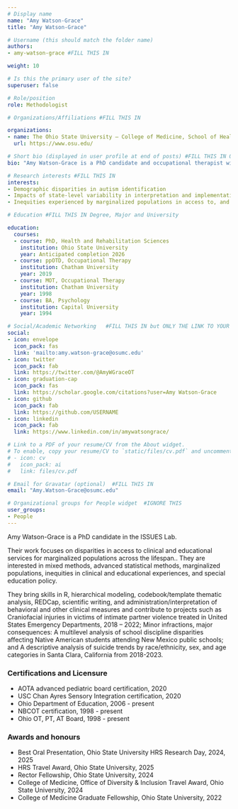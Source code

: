 ```yaml
---
# Display name
name: "Amy Watson-Grace"
title: "Amy Watson-Grace"

# Username (this should match the folder name)
authors:
- amy-watson-grace #FILL THIS IN

weight: 10

# Is this the primary user of the site?
superuser: false

# Role/position
role: Methodologist 

# Organizations/Affiliations #FILL THIS IN

organizations:
- name: The Ohio State University — College of Medicine, School of Health and Rehabilitation Sciences
  url: https://www.osu.edu/

# Short bio (displayed in user profile at end of posts) #FILL THIS IN ONE SENTENCE
bio: "Amy Watson-Grace is a PhD candidate and occupational therapist with advanced pediatric board certification and extensive clinical and leadership experience."

# Research interests #FILL THIS IN
interests:
- Demographic disparities in autism identification
- Impacts of state-level variability in interpretation and implementation of the Individuals with Disabilities Education Act
- Inequities experienced by marginalized populations in access to, and quality of, clinical and educational experiences 

# Education #FILL THIS IN Degree, Major and University

education:
  courses:
  - course: PhD, Health and Rehabilitation Sciences
    institution: Ohio State University
    year: Anticipated completion 2026
  - course: ppOTD, Occupational Therapy
    institution: Chatham University
    year: 2019
  - course: MOT, Occupational Therapy
    institution: Chatham University
    year: 1998
  - course: BA, Psychology
    institution: Capital University
    year: 1994

# Social/Academic Networking   #FILL THIS IN but ONLY THE LINK TO YOUR PROFESSIONAL WEBSITE
social:
- icon: envelope
  icon_pack: fas
  link: 'mailto:amy.watson-grace@osumc.edu'
- icon: twitter
  icon_pack: fab
  link: https://twitter.com/@AmyWGraceOT
- icon: graduation-cap
  icon_pack: fas
  link: https://scholar.google.com/citations?user=Amy Watson-Grace
- icon: github
  icon_pack: fab
  link: https://github.com/USERNAME
- icon: linkedin
  icon_pack: fab
  link: https://www.linkedin.com/in/amywatsongrace/

# Link to a PDF of your resume/CV from the About widget.
# To enable, copy your resume/CV to `static/files/cv.pdf` and uncomment the lines below.
# - icon: cv
#   icon_pack: ai
#   link: files/cv.pdf

# Email for Gravatar (optional)  #FILL THIS IN
email: "Amy.Watson-Grace@osumc.edu"

# Organizational groups for People widget  #IGNORE THIS
user_groups:
- People
---
```

Amy Watson-Grace is a PhD candidate in the ISSUES Lab.  

Their work focuses on disparities in access to clinical and educational services for marginalized populations across the lifespan.. They are interested in mixed methods, advanced statistical methods, marginalized populations, inequities in clinical and educational experiences, and special education policy.  

They bring skills in R, hierarchical modeling, codebook/template thematic analysis, REDCap, scientific writing, and administration/interpretation of behavioral and other clinical measures and contribute to projects such as Craniofacial injuries in victims of intimate partner violence treated in United States Emergency Departments, 2018 – 2022; Minor infractions, major consequences: A multilevel analysis of school discipline disparities affecting Native American students attending New Mexico public schools; and A descriptive analysis of suicide trends by race/ethnicity, sex, and age categories in Santa Clara, California from 2018-2023.  

### Certifications and Licensure
* AOTA advanced pediatric board certification, 2020  
* USC Chan Ayres Sensory Integration certification, 2020  
* Ohio Department of Education, 2006 - present 
* NBCOT certification, 1998 - present 
* Ohio OT, PT, AT Board, 1998 - present

### Awards and honours
* Best Oral Presentation, Ohio State University HRS Research Day, 2024, 2025  
* HRS Travel Award, Ohio State University, 2025 
* Rector Fellowship, Ohio State University, 2024
* College of Medicine, Office of Diversity & Inclusion Travel Award, Ohio State University, 2024
* College of Medicine Graduate Fellowship, Ohio State University, 2022
 